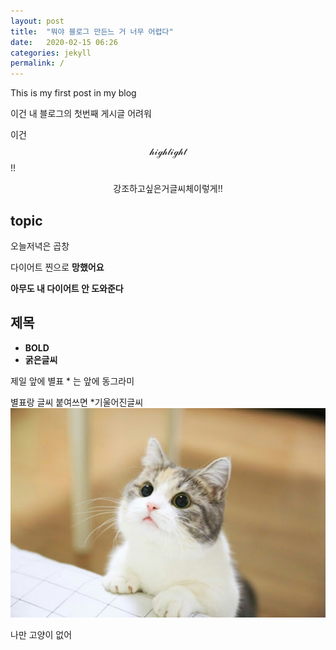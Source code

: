 ```yaml
---
layout: post
title:  "뭐야 블로그 만든느 거 너무 어렵다"
date:   2020-02-15 06:26
categories: jekyll
permalink: /
---
```


This is my first post in my blog

이건 내 블로그의 첫번째 게시글
어려워

이건  $$\mathcal{highlight}$$ !!

$$\mathcal{강조하고 싶은 거 글씨체 이렇게!!}$$


## topic ##

오늘저녁은 곱창

다이어트 찐으로 **망했어요**

**아무도 내 다이어트 안 도와준다**

## 제목 ##

* **BOLD**
* **굵은글씨**

제일 앞에 별표 * 는 앞에 동그라미

별표랑 글씨 붙여쓰면 *기울어진글씨
![cat](/image/cat.jpg)

나만 고양이 없어
